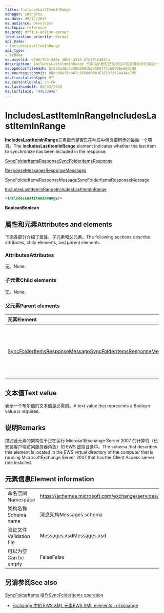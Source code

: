 ```yaml
---
title: IncludesLastItemInRange
manager: sethgros
ms.date: 09/17/2015
ms.audience: Developer
ms.topic: reference
ms.prod: office-online-server
localization_priority: Normal
api_name:
- IncludesLastItemInRange
api_type:
- schema
ms.assetid: e7d6c7d3-548e-48b0-a313-bfef81e4832a
description: IncludesLastItemInRange 元素指示是否已在响应中包含要同步的最后一个项目。
ms.openlocfilehash: bc526a38c7320609915864507f715890bedd0c9d
ms.sourcegitcommit: 88ec988f2bb67c1866d06b361615f3674a24e795
ms.translationtype: MT
ms.contentlocale: zh-CN
ms.lasthandoff: 06/03/2020
ms.locfileid: "44530048"
---
```

# <a name="includeslastiteminrange"></a><span data-ttu-id="8a93c-103">IncludesLastItemInRange</span><span class="sxs-lookup"><span data-stu-id="8a93c-103">IncludesLastItemInRange</span></span>

<span data-ttu-id="8a93c-104">**IncludesLastItemInRange**元素指示是否已在响应中包含要同步的最后一个项目。</span><span class="sxs-lookup"><span data-stu-id="8a93c-104">The **IncludesLastItemInRange** element indicates whether the last item to synchronize has been included in the response.</span></span> 
  
[<span data-ttu-id="8a93c-105">SyncFolderItemsResponse</span><span class="sxs-lookup"><span data-stu-id="8a93c-105">SyncFolderItemsResponse</span></span>](syncfolderitemsresponse.md)
  
[<span data-ttu-id="8a93c-106">ResponseMessages</span><span class="sxs-lookup"><span data-stu-id="8a93c-106">ResponseMessages</span></span>](responsemessages.md)
  
[<span data-ttu-id="8a93c-107">SyncFolderItemsResponseMessage</span><span class="sxs-lookup"><span data-stu-id="8a93c-107">SyncFolderItemsResponseMessage</span></span>](syncfolderitemsresponsemessage.md)
  
[<span data-ttu-id="8a93c-108">IncludesLastItemInRange</span><span class="sxs-lookup"><span data-stu-id="8a93c-108">IncludesLastItemInRange</span></span>](includeslastiteminrange.md)
  
```xml
<IncludesLastItemInRange/>
```

 <span data-ttu-id="8a93c-109">**Boolean**</span><span class="sxs-lookup"><span data-stu-id="8a93c-109">**Boolean**</span></span>
## <a name="attributes-and-elements"></a><span data-ttu-id="8a93c-110">属性和元素</span><span class="sxs-lookup"><span data-stu-id="8a93c-110">Attributes and elements</span></span>

<span data-ttu-id="8a93c-111">下面各部分介绍了属性、子元素和父元素。</span><span class="sxs-lookup"><span data-stu-id="8a93c-111">The following sections describe attributes, child elements, and parent elements.</span></span>
  
### <a name="attributes"></a><span data-ttu-id="8a93c-112">Attributes</span><span class="sxs-lookup"><span data-stu-id="8a93c-112">Attributes</span></span>

<span data-ttu-id="8a93c-113">无。</span><span class="sxs-lookup"><span data-stu-id="8a93c-113">None.</span></span>
  
### <a name="child-elements"></a><span data-ttu-id="8a93c-114">子元素</span><span class="sxs-lookup"><span data-stu-id="8a93c-114">Child elements</span></span>

<span data-ttu-id="8a93c-115">无。</span><span class="sxs-lookup"><span data-stu-id="8a93c-115">None.</span></span>
  
### <a name="parent-elements"></a><span data-ttu-id="8a93c-116">父元素</span><span class="sxs-lookup"><span data-stu-id="8a93c-116">Parent elements</span></span>

|<span data-ttu-id="8a93c-117">**元素**</span><span class="sxs-lookup"><span data-stu-id="8a93c-117">**Element**</span></span>|<span data-ttu-id="8a93c-118">**说明**</span><span class="sxs-lookup"><span data-stu-id="8a93c-118">**Description**</span></span>|
|:-----|:-----|
|[<span data-ttu-id="8a93c-119">SyncFolderItemsResponseMessage</span><span class="sxs-lookup"><span data-stu-id="8a93c-119">SyncFolderItemsResponseMessage</span></span>](syncfolderitemsresponsemessage.md) <br/> |<span data-ttu-id="8a93c-120">包含 SyncFolderItems 请求的状态和结果。</span><span class="sxs-lookup"><span data-stu-id="8a93c-120">Contains the status and result of a SyncFolderItems request.</span></span>  <br/> |
   
## <a name="text-value"></a><span data-ttu-id="8a93c-121">文本值</span><span class="sxs-lookup"><span data-stu-id="8a93c-121">Text value</span></span>

<span data-ttu-id="8a93c-122">表示一个布尔值的文本值是必需的。</span><span class="sxs-lookup"><span data-stu-id="8a93c-122">A text value that represents a Boolean value is required.</span></span>
  
## <a name="remarks"></a><span data-ttu-id="8a93c-123">说明</span><span class="sxs-lookup"><span data-stu-id="8a93c-123">Remarks</span></span>

<span data-ttu-id="8a93c-124">描述此元素的架构位于正在运行 MicrosoftExchange Server 2007 的计算机（已安装客户端访问服务器角色）的 EWS 虚拟目录中。</span><span class="sxs-lookup"><span data-stu-id="8a93c-124">The schema that describes this element is located in the EWS virtual directory of the computer that is running MicrosoftExchange Server 2007 that has the Client Access server role installed.</span></span>
  
## <a name="element-information"></a><span data-ttu-id="8a93c-125">元素信息</span><span class="sxs-lookup"><span data-stu-id="8a93c-125">Element information</span></span>

|||
|:-----|:-----|
|<span data-ttu-id="8a93c-126">命名空间</span><span class="sxs-lookup"><span data-stu-id="8a93c-126">Namespace</span></span>  <br/> |https://schemas.microsoft.com/exchange/services/2006/messages  <br/> |
|<span data-ttu-id="8a93c-127">架构名称</span><span class="sxs-lookup"><span data-stu-id="8a93c-127">Schema name</span></span>  <br/> |<span data-ttu-id="8a93c-128">消息架构</span><span class="sxs-lookup"><span data-stu-id="8a93c-128">Messages schema</span></span>  <br/> |
|<span data-ttu-id="8a93c-129">验证文件</span><span class="sxs-lookup"><span data-stu-id="8a93c-129">Validation file</span></span>  <br/> |<span data-ttu-id="8a93c-130">Messages.xsd</span><span class="sxs-lookup"><span data-stu-id="8a93c-130">Messages.xsd</span></span>  <br/> |
|<span data-ttu-id="8a93c-131">可以为空</span><span class="sxs-lookup"><span data-stu-id="8a93c-131">Can be empty</span></span>  <br/> |<span data-ttu-id="8a93c-132">False</span><span class="sxs-lookup"><span data-stu-id="8a93c-132">False</span></span>  <br/> |
   
## <a name="see-also"></a><span data-ttu-id="8a93c-133">另请参阅</span><span class="sxs-lookup"><span data-stu-id="8a93c-133">See also</span></span>



[<span data-ttu-id="8a93c-134">SyncFolderItems 操作</span><span class="sxs-lookup"><span data-stu-id="8a93c-134">SyncFolderItems operation</span></span>](syncfolderitems-operation.md)


- [<span data-ttu-id="8a93c-135">Exchange 中的 EWS XML 元素</span><span class="sxs-lookup"><span data-stu-id="8a93c-135">EWS XML elements in Exchange</span></span>](ews-xml-elements-in-exchange.md)

